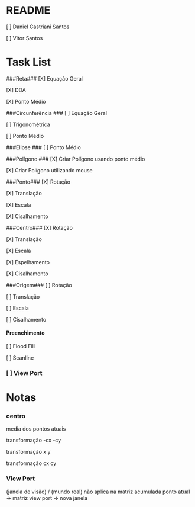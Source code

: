 # README #

[ ] Daniel Castriani Santos

[ ] Vitor Santos  

# Task List #

###Reta###
[X] Equação Geral

[X] DDA

[X] Ponto Médio

###Circunferência ###
[ ] Equação Geral

[ ] Trigonométrica

[ ] Ponto Médio

###Elipse ###
[ ] Ponto Médio

###Polígono ###
[X] Criar Polígono usando ponto médio

[X] Criar Polígono utilizando mouse

###Ponto###
[X] Rotação

[X] Translação

[X] Escala

[X] Cisalhamento

###Centro###
[X] Rotação

[X] Translação

[X] Escala

[X] Espelhamento

[X] Cisalhamento

###Origem###
[ ] Rotação

[ ] Translação

[ ] Escala

[ ] Cisalhamento


#### Preenchimento ####

[ ] Flood Fill

[ ] Scanline

### [ ] View Port ###

# Notas #
### centro ###
media dos pontos atuais

transformação -cx -cy

transformação x y

transformação cx cy

### View Port ###

(janela de visão) / (mundo real)
não aplica na matriz acumulada
ponto atual -> matriz view port -> nova janela